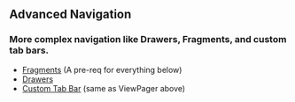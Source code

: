  ## Advanced Navigation
### More complex navigation like Drawers, Fragments, and custom tab bars.

* [Fragments](https://developer.android.com/guide/components/fragments.html) (A pre-req for everything below)
* [Drawers](https://developer.android.com/training/implementing-navigation/nav-drawer.html)
* [Custom Tab Bar](https://developer.android.com/training/implementing-navigation/lateral.html) (same as ViewPager above)